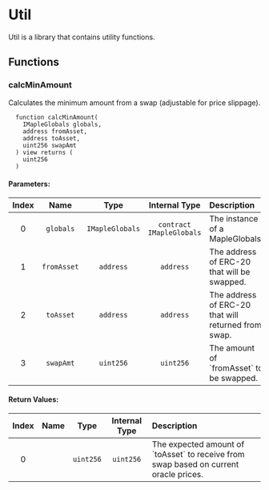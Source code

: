 # Util

Util is a library that contains utility functions.


## Functions

### calcMinAmount 

Calculates the minimum amount from a swap (adjustable for price slippage).

```solidity
  function calcMinAmount(
    IMapleGlobals globals,
    address fromAsset,
    address toAsset,
    uint256 swapAmt
  ) view returns (
    uint256
  )
```

#### Parameters:
| Index | Name | Type | Internal Type | Description |
| :---: | :--: | :--: | :-----------: | :---------- |
| 0 | `globals` | `IMapleGlobals` | `contract IMapleGlobals` | The instance of a MapleGlobals.
| 1 | `fromAsset` | `address` | `address` | The address of ERC-20 that will be swapped.
| 2 | `toAsset` | `address` | `address` | The address of ERC-20 that will returned from swap.
| 3 | `swapAmt` | `uint256` | `uint256` | The amount of &#x60;fromAsset&#x60; to be swapped.


#### Return Values:
| Index | Name | Type | Internal Type | Description |
| :---: | :--: | :--: | :-----------: | :---------- |
| 0 |  | `uint256` | `uint256` | The expected amount of &#x60;toAsset&#x60; to receive from swap based on current oracle prices.




